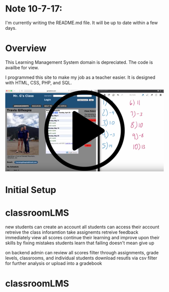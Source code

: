 # Note 10-7-17:
I'm currently writing the README.md file. It will be up to date within a few days.

# Overview
This Learning Management System domain is depreciated. The code is availbe for view.

I programmed this site to make my job as a teacher easier. It is designed with HTML, CSS, PHP, and SQL.

[![LMS png](./assets/genednet.png?raw=true "Google Sheets")](https://youtu.be/kw1hZc_Otgc)

# Initial Setup
# classroomLMS

new students can create an account
all students can access their account
retreive the class inforamtion
take assignemts
retreive feedback immediately
view all scores
continue their learning and improve upon their skills by fixing mistakes
students learn that failing doesn't mean give up

on backend admin can review all scores
filter through assignments, grade levels, classrooms, and individual students
download resutls via csv filter for further analysis or upload into a gradebook
# classroomLMS
